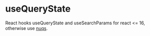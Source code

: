 # useQueryState
React hooks useQueryState and useSearchParams for react &lt;= 16, otherwise use [nuqs](https://www.npmjs.com/package/nuqs).
